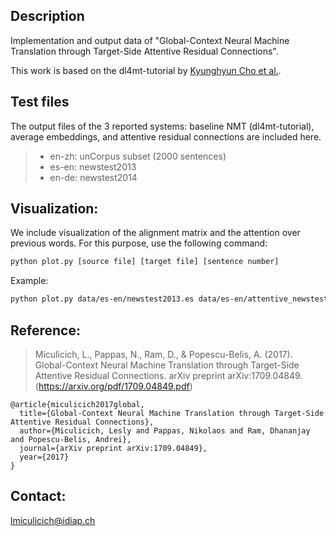 ## Description

Implementation and output data of "Global-Context Neural Machine Translation through Target-Side Attentive Residual Connections".

This work is based on the dl4mt-tutorial by [Kyunghyun Cho et al.](https://github.com/nyu-dl/dl4mt-tutorial).


## Test files

The output files of the 3 reported systems: baseline NMT (dl4mt-tutorial), average embeddings, and attentive residual connections are included here.
>	- en-zh: unCorpus subset (2000 sentences)
>	- es-en: newstest2013
>	- en-de: newstest2014


## Visualization:

We include visualization of the alignment matrix and the attention over previous words. For this purpose, use the following command:

```sh
python plot.py [source file] [target file] [sentence number]
```
Example:
```sh
python plot.py data/es-en/newstest2013.es data/es-en/attentive_newstest2013.en 1
```


## Reference:

>Miculicich, L., Pappas, N., Ram, D., & Popescu-Belis, A. (2017). Global-Context Neural Machine Translation through Target-Side Attentive Residual Connections. arXiv preprint arXiv:1709.04849.(https://arxiv.org/pdf/1709.04849.pdf)

```
@article{miculicich2017global,
  title={Global-Context Neural Machine Translation through Target-Side Attentive Residual Connections},
  author={Miculicich, Lesly and Pappas, Nikolaos and Ram, Dhananjay and Popescu-Belis, Andrei},
  journal={arXiv preprint arXiv:1709.04849},
  year={2017}
}
```


## Contact:

lmiculicich@idiap.ch
